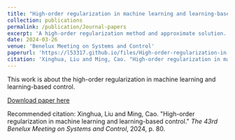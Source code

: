 ```yaml
---
title: "High-order regularization in machine learning and learning-based control"
collection: publications
permalink: /publication/Journal-papers
excerpt: 'A high-order regularization method and approximate solution.'
date: 2024-03-26
venue: 'Benelux Meeting on Systems and Control'
paperurl: 'https://l53317.github.io/files/High-order-regularization-in-machine-learning-and-learning-based-control.pdf'
citation: 'Xinghua, Liu and Ming, Cao. "High-order regularization in machine learning and learning-based control." <i>The 43rd Benelux Meeting on Systems and Control</i>, 2024, p. 80'
---
```

This work is about the high-order regularization in machine learning and learning-based control.

[Download paper here](https://l53317.github.io/files/High-order-regularization-in-machine-learning-and-learning-based-control.pdf)

Recommended citation: Xinghua, Liu and Ming, Cao. "High-order regularization in machine learning and learning-based control." <i>The 43rd Benelux Meeting on Systems and Control</i>, 2024, p. 80.
